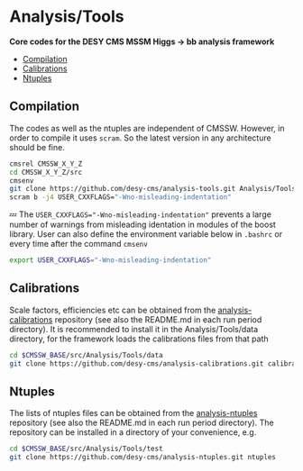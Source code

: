# Analysis/Tools

**Core codes for the DESY CMS MSSM Higgs -> bb analysis framework**

* [Compilation](#compilation)
* [Calibrations](#calibrations)
* [Ntuples](#ntuples)

## Compilation

The codes as well as the ntuples are independent of CMSSW. However, in order to compile it uses `scram`.
So the latest version in any architecture should be fine. 

```bash
cmsrel CMSSW_X_Y_Z
cd CMSSW_X_Y_Z/src
cmsenv
git clone https://github.com/desy-cms/analysis-tools.git Analysis/Tools 
scram b -j4 USER_CXXFLAGS="-Wno-misleading-indentation"
```

:zzz: The `USER_CXXFLAGS="-Wno-misleading-indentation"` prevents a large number of warnings
from misleading identation in modules of the boost library. User can also define the
environment variable below in `.bashrc` or every time after the command `cmsenv`
```bash
export USER_CXXFLAGS="-Wno-misleading-indentation"
```

## Calibrations

Scale factors, efficiencies etc can be obtained from the [analysis-calibrations](https://github.com/desy-cms/analysis-calibrations) repository (see also the README.md in each run period directory). It is recommended to install it in the Analysis/Tools/data directory, for the framework loads the calibrations files from that path

```bash
cd $CMSSW_BASE/src/Analysis/Tools/data
git clone https://github.com/desy-cms/analysis-calibrations.git calibrations
```

## Ntuples

The lists of ntuples files can be obtained from the [analysis-ntuples](https://github.com/desy-cms/analysis-ntuples.git) repository (see also the README.md in each run period directory). The repository can be installed in a directory of your convenience, e.g.

```bash
cd $CMSSW_BASE/src/Analysis/Tools/test
git clone https://github.com/desy-cms/analysis-ntuples.git ntuples
```